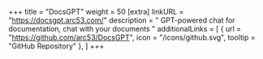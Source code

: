 +++
title = "DocsGPT"
weight = 50
[extra]
linkURL = "https://docsgpt.arc53.com/"
description = " GPT-powered chat for documentation, chat with your documents "
additionalLinks = [
  { url = "https://github.com/arc53/DocsGPT", icon = "/icons/github.svg", tooltip = "GitHub Repository" },
]
+++